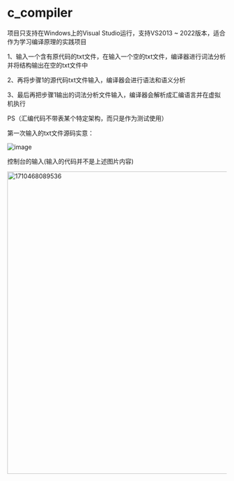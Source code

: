 # c_compiler
项目只支持在Windows上的Visual Studio运行，支持VS2013 ~ 2022版本，适合作为学习编译原理的实践项目

 1、输入一个含有原代码的txt文件，在输入一个空的txt文件，编译器进行词法分析并将结构输出在空的txt文件中
 
 2、再将步骤1的源代码txt文件输入，编译器会进行语法和语义分析

 3、最后再把步骤1输出的词法分析文件输入，编译器会解析成汇编语言并在虚拟机执行
  
PS（汇编代码不带表某个特定架构，而只是作为测试使用）

第一次输入的txt文件源码实意：

  ![image](https://github.com/WlayRay/c_compiler/assets/152136925/b03bbf26-c393-49a6-9a49-11391cea562e)

  

控制台的输入(输入的代码并不是上述图片内容)

<img width="695" alt="1710468089536" src="https://github.com/WlayRay/c_compiler/assets/152136925/c0f6f875-cefe-4ed9-8fca-2df017dc8893">

